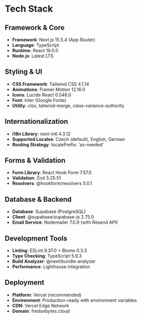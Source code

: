 # Tech Stack

## Framework & Core
- **Framework**: Next.js 15.5.4 (App Router)
- **Language**: TypeScript
- **Runtime**: React 19.0.0
- **Node.js**: Latest LTS

## Styling & UI
- **CSS Framework**: Tailwind CSS 4.1.14
- **Animations**: Framer Motion 12.16.0
- **Icons**: Lucide React 0.546.0
- **Font**: Inter (Google Fonts)
- **Utility**: clsx, tailwind-merge, class-variance-authority

## Internationalization
- **i18n Library**: next-intl 4.3.12
- **Supported Locales**: Czech (default), English, German
- **Routing Strategy**: localePrefix: 'as-needed'

## Forms & Validation
- **Form Library**: React Hook Form 7.57.0
- **Validation**: Zod 3.25.51
- **Resolvers**: @hookform/resolvers 5.0.1

## Database & Backend
- **Database**: Supabase (PostgreSQL)
- **Client**: @supabase/supabase-js 2.75.0
- **Email Service**: Nodemailer 7.0.9 (with Resend API)

## Development Tools
- **Linting**: ESLint 9.37.0 + Biome 0.3.3
- **Type Checking**: TypeScript 5.9.3
- **Build Analyzer**: @next/bundle-analyzer
- **Performance**: Lighthouse integration

## Deployment
- **Platform**: Vercel (recommended)
- **Environment**: Production-ready with environment variables
- **CDN**: Vercel Edge Network
- **Domain**: fredonbytes.cloud